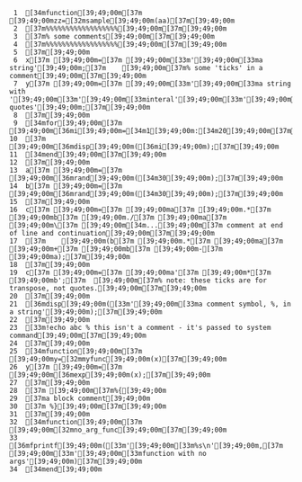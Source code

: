      1	[34mfunction[39;49;00m[37m [39;49;00mzz=[32msample[39;49;00m(aa)[37m[39;49;00m
     2	[37m%%%%%%%%%%%%%%%%%%[39;49;00m[37m[39;49;00m
     3	[37m% some comments[39;49;00m[37m[39;49;00m
     4	[37m%%%%%%%%%%%%%%%%%%[39;49;00m[37m[39;49;00m
     5	[37m[39;49;00m
     6	x[37m [39;49;00m=[37m [39;49;00m[33m'[39;49;00m[33ma string'[39;49;00m;[37m    [39;49;00m[37m% some 'ticks' in a comment[39;49;00m[37m[39;49;00m
     7	y[37m [39;49;00m=[37m [39;49;00m[33m'[39;49;00m[33ma string with '[39;49;00m[33m'[39;49;00m[33minteral'[39;49;00m[33m'[39;49;00m[33m quotes'[39;49;00m;[37m[39;49;00m
     8	[37m[39;49;00m
     9	[34mfor[39;49;00m[37m [39;49;00m[36mi[39;49;00m=[34m1[39;49;00m:[34m20[39;49;00m[37m[39;49;00m
    10	[37m  [39;49;00m[36mdisp[39;49;00m([36mi[39;49;00m);[37m[39;49;00m
    11	[34mend[39;49;00m[37m[39;49;00m
    12	[37m[39;49;00m
    13	a[37m [39;49;00m=[37m [39;49;00m[36mrand[39;49;00m([34m30[39;49;00m);[37m[39;49;00m
    14	b[37m [39;49;00m=[37m [39;49;00m[36mrand[39;49;00m([34m30[39;49;00m);[37m[39;49;00m
    15	[37m[39;49;00m
    16	c[37m [39;49;00m=[37m [39;49;00ma[37m [39;49;00m.*[37m [39;49;00mb[37m [39;49;00m./[37m [39;49;00ma[37m [39;49;00m\[37m [39;49;00m[34m...[39;49;00m[37m comment at end of line and continuation[39;49;00m[37m[39;49;00m
    17	[37m    [39;49;00m(b[37m [39;49;00m.*[37m [39;49;00ma[37m [39;49;00m+[37m [39;49;00mb[37m [39;49;00m-[37m [39;49;00ma);[37m[39;49;00m
    18	[37m[39;49;00m
    19	c[37m [39;49;00m=[37m [39;49;00ma'[37m [39;49;00m*[37m [39;49;00mb';[37m  [39;49;00m[37m% note: these ticks are for transpose, not quotes.[39;49;00m[37m[39;49;00m
    20	[37m[39;49;00m
    21	[36mdisp[39;49;00m([33m'[39;49;00m[33ma comment symbol, %, in a string'[39;49;00m);[37m[39;49;00m
    22	[37m[39;49;00m
    23	[33m!echo abc % this isn't a comment - it's passed to system command[39;49;00m[37m[39;49;00m
    24	[37m[39;49;00m
    25	[34mfunction[39;49;00m[37m [39;49;00my=[32mmyfunc[39;49;00m(x)[37m[39;49;00m
    26	y[37m [39;49;00m=[37m [39;49;00m[36mexp[39;49;00m(x);[37m[39;49;00m
    27	[37m[39;49;00m
    28	[37m [39;49;00m[37m%{[39;49;00m
    29	[37ma block comment[39;49;00m
    30	[37m %}[39;49;00m[37m[39;49;00m
    31	[37m[39;49;00m
    32	[34mfunction[39;49;00m[37m [39;49;00m[32mno_arg_func[39;49;00m[37m[39;49;00m
    33	[36mfprintf[39;49;00m([33m'[39;49;00m[33m%s\n'[39;49;00m,[37m [39;49;00m[33m'[39;49;00m[33mfunction with no args'[39;49;00m)[37m[39;49;00m
    34	[34mend[39;49;00m
